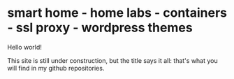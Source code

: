 # smart home - home labs - containers - ssl proxy - wordpress themes  

Hello world!

This site is still under construction, but the title says it all:
that's what you will find in my github repositories.
